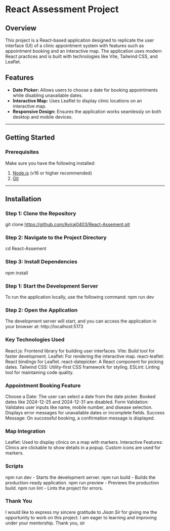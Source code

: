 # React Assessment Project

## Overview
This project is a React-based application designed to replicate the user interface (UI) of a clinic appointment system with features such as appointment booking and an interactive map. The application uses modern React practices and is built with technologies like Vite, Tailwind CSS, and Leaflet.

## Features
- **Date Picker:** Allows users to choose a date for booking appointments while disabling unavailable dates.
- **Interactive Map:** Uses Leaflet to display clinic locations on an interactive map.
- **Responsive Design:** Ensures the application works seamlessly on both desktop and mobile devices.

---

## Getting Started

### Prerequisites
Make sure you have the following installed:
1. [Node.js](https://nodejs.org/) (v16 or higher recommended)
2. [Git](https://git-scm.com/)

---

## Installation

### Step 1: Clone the Repository
git clone https://github.com/Aviraj0403/React-Assement.git

### Step 2: Navigate to the Project Directory
cd React-Assement

### Step 3: Install Dependencies

npm install

### Step 1: Start the Development Server
To run the application locally, use the following command:
 npm run dev
 
### Step 2: Open the Application
The development server will start, and you can access the application in your browser at:
http://localhost:5173

### Key Technologies Used
React.js: Frontend library for building user interfaces.
Vite: Build tool for faster development.
Leaflet: For rendering the interactive map.
react-leaflet: React bindings for Leaflet.
react-datepicker: A React component for picking dates.
Tailwind CSS: Utility-first CSS framework for styling.
ESLint: Linting tool for maintaining code quality.

### Appointment Booking Feature
Choose a Date:
The user can select a date from the date picker.
Booked dates like 2024-12-25 and 2024-12-31 are disabled.
Form Validation:
Validates user inputs like name, mobile number, and disease selection.
Displays error messages for unavailable dates or incomplete fields.
Success Message:
On successful booking, a confirmation message is displayed.
### Map Integration
Leaflet: Used to display clinics on a map with markers.
Interactive Features:
Clinics are clickable to show details in a popup.
Custom icons are used for markers.
### Scripts
npm run dev - Starts the development server.
npm run build - Builds the production-ready application.
npm run preview - Previews the production build.
npm run lint - Lints the project for errors.
### Thank You
I would like to express my sincere gratitude to *Jisan Sir* for giving me the opportunity to work on this project. I am eager to learning and improving under your mentorship. Thank you, sir

